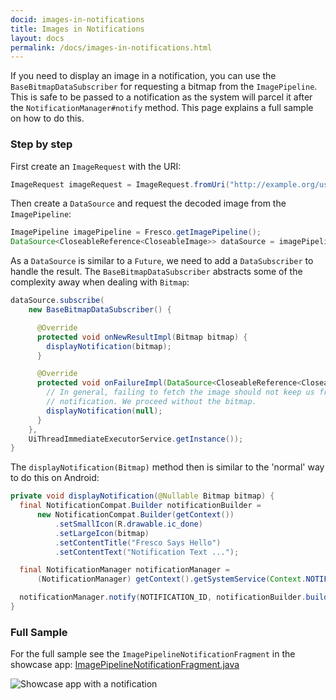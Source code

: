 ```yaml
---
docid: images-in-notifications
title: Images in Notifications
layout: docs
permalink: /docs/images-in-notifications.html
---
```


If you need to display an image in a notification, you can use the `BaseBitmapDataSubscriber` for requesting a bitmap from the `ImagePipeline`. This is safe to be passed to a notification as the system will parcel it after the `NotificationManager#notify` method. This page explains a full sample on how to do this.

### Step by step

First create an `ImageRequest` with the URI:

```java
ImageRequest imageRequest = ImageRequest.fromUri("http://example.org/user/42/profile.jpg"));
```

Then create a `DataSource` and request the decoded image from the `ImagePipeline`:

```java
ImagePipeline imagePipeline = Fresco.getImagePipeline();
DataSource<CloseableReference<CloseableImage>> dataSource = imagePipeline.fetchDecodedImage(imageRequest, null);
```

As a `DataSource` is similar to a `Future`, we need to add a `DataSubscriber` to handle the result. The `BaseBitmapDataSubscriber` abstracts some of the complexity away when dealing with `Bitmap`:

```java
dataSource.subscribe(
    new BaseBitmapDataSubscriber() {

      @Override
      protected void onNewResultImpl(Bitmap bitmap) {
        displayNotification(bitmap);
      }

      @Override
      protected void onFailureImpl(DataSource<CloseableReference<CloseableImage>> dataSource) {
        // In general, failing to fetch the image should not keep us from displaying the
        // notification. We proceed without the bitmap.
        displayNotification(null);
      }
    },
    UiThreadImmediateExecutorService.getInstance());
}
```

The `displayNotification(Bitmap)` method then is similar to the 'normal' way to do this on Android:

```java
private void displayNotification(@Nullable Bitmap bitmap) {
  final NotificationCompat.Builder notificationBuilder =
      new NotificationCompat.Builder(getContext())
          .setSmallIcon(R.drawable.ic_done)
          .setLargeIcon(bitmap)
          .setContentTitle("Fresco Says Hello")
          .setContentText("Notification Text ...");

  final NotificationManager notificationManager =
      (NotificationManager) getContext().getSystemService(Context.NOTIFICATION_SERVICE);

  notificationManager.notify(NOTIFICATION_ID, notificationBuilder.build());
}
```

### Full Sample

For the full sample see the `ImagePipelineNotificationFragment` in the showcase app: [ImagePipelineNotificationFragment.java](https://github.com/facebook/fresco/blob/master/samples/showcase/src/main/java/com/facebook/fresco/samples/showcase/imagepipeline/ImagePipelineNotificationFragment.java)

![Showcase app with a notification](/static/images/docs/02-images-in-notifications-sample.png)
